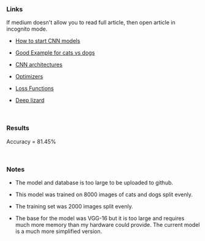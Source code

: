 ### Links
If medium doesn't allow you to read full article, then open article in incognito mode.

- [How to start CNN models](https://towardsdatascience.com/a-guide-to-an-efficient-way-to-build-neural-network-architectures-part-ii-hyper-parameter-42efca01e5d7)

- [Good Example for cats vs dogs](https://data-flair.training/blogs/cats-dogs-classification-deep-learning-project-beginners/)

- [CNN architectures](https://towardsdatascience.com/illustrated-10-cnn-architectures-95d78ace614d)

- [Optimizers](https://towardsdatascience.com/optimizers-for-training-neural-network-59450d71caf6)

- [Loss Functions](https://machinelearningmastery.com/how-to-choose-loss-functions-when-training-deep-learning-neural-networks/)

- [Deep lizard](https://deeplizard.com/learn/video/RznKVRTFkBY)


<br/>

### Results

Accuracy = 81.45%



<br/>

### Notes

- The model and database is too large to be uploaded to github. 

- This model was trained on 8000 images of cats and dogs split evenly.

- The training set was 2000 images split evenly.

- The base for the model was VGG-16 but it is too large and requires much more memory than my hardware could provide. The current model is a much more simplified version.
